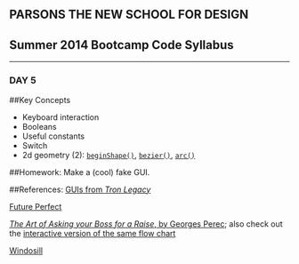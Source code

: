 ## PARSONS THE NEW SCHOOL FOR DESIGN
## Summer 2014 Bootcamp Code Syllabus
-------------------------------------------------------------------

### DAY 5

##Key Concepts
* Keyboard interaction
* Booleans
* Useful constants
* Switch
* 2d geometry (2): [```beginShape()```](http://processing.org/reference/beginShape_.html), [```bezier()```](http://processing.org/reference/bezier_.html), [```arc()```](http://processing.org/reference/arc_.html)
  
##Homework:
Make a (cool) fake GUI.

##References:
[GUIs from *Tron Legacy*](http://jtnimoy.com/blogs/projects/14881671)

[Future Perfect](http://futureinterface.tumblr.com/)

[*The Art of Asking your Boss for a Raise*, by Georges Perec](https://raw.githubusercontent.com/gianordoli/bootcamp_2014_code/master/day_05/_references/theartofaskingyourbossforaraise.jpg); also check out the [interactive version of the same flow chart](http://www.theartofaskingyourbossforaraise.com/)

[Windosill](http://windosill.com/online/)
